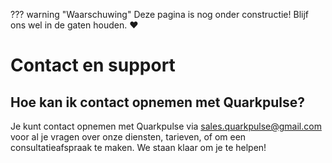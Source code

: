 ??? warning "Waarschuwing"
    Deze pagina is nog onder constructie! Blijf ons wel in de gaten houden. :heart:

# Contact en support

## Hoe kan ik contact opnemen met Quarkpulse?
Je kunt contact opnemen met Quarkpulse via [sales.quarkpulse@gmail.com](mailto:sales.quarkpulse@gmail.com) voor al je vragen over onze diensten, tarieven, of om een consultatieafspraak te maken. We staan klaar om je te helpen!
